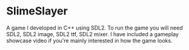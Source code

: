 # SlimeSlayer
A game I developed in C++ using SDL2. To run the game you will need SDL2, SDL2 image, SDL2 ttf, SDL2 mixer. 
I have included a gameplay showcase video if you're mainly interested in how the game looks.
